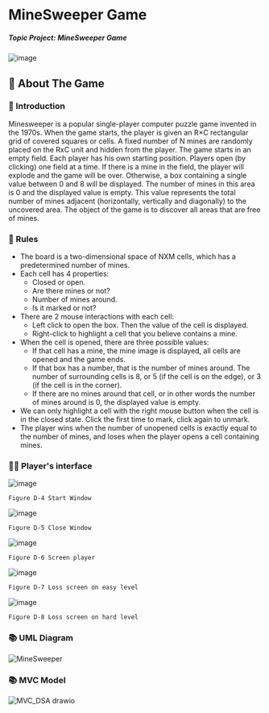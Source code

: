 # MineSweeper Game


##### Topic Project: MineSweeper Game

![image](https://github.com/user-attachments/assets/d577f461-d798-43bb-b022-21346ac39293)



## 📖 About The Game

### 📜 Introduction
Minesweeper is a popular single-player computer puzzle game invented in the 1970s.
When the game starts, the player is given an R×C rectangular grid of covered squares or cells. A fixed number of N mines are randomly placed on the RxC unit and hidden from the player. The game starts in an empty field. Each player has his own starting position. Players open (by clicking) one field at a time. If there is a mine in the field, the player will explode and the game will be over. Otherwise, a box containing a single value between 0 and 8 will be displayed. The number of mines in this area is 0 and the displayed value is empty. This value represents the total number of mines adjacent (horizontally, vertically and diagonally) to the uncovered area. The object of the game is to discover all areas that are free of mines.

### 🎯 Rules

- The board is a two-dimensional space of NXM cells, which has a predetermined number of mines.
- Each cell has 4 properties:
    - Closed or open.
    - Are there mines or not?
    - Number of mines around.
    - Is it marked or not?
- There are 2 mouse interactions with each cell:
    - Left click to open the box. Then the value of the cell is displayed.
    - Right-click to highlight a cell that you believe contains a mine.
- When the cell is opened, there are three possible values:
    - If that cell has a mine, the mine image is displayed, all cells are opened and the game ends.
    - If that box has a number, that is the number of mines around. The number of surrounding cells is 8, or 5 (if the cell is on the edge), or 3 (if the cell is in the corner).
    - If there are no mines around that cell, or in other words the number of mines around is 0, the displayed value is empty.
- We can only highlight a cell with the right mouse button when the cell is in the closed state. Click the first time to mark, click again to unmark.
- The player wins when the number of unopened cells is exactly equal to the number of mines, and loses when the player opens a cell containing mines.

### :technologist: Player's interface

![image](https://github.com/user-attachments/assets/0274aa03-fc26-4243-b345-d1b663524245)

```Figure D-4 Start Window```



![image](https://github.com/user-attachments/assets/99dad0db-d2c8-406e-b462-86940cf50ff4)

```Figure D-5 Close Window```



![image](https://github.com/user-attachments/assets/b749ad42-1e41-42f6-b25a-559c35fe9070)

```Figure D-6 Screen player```



![image](https://github.com/user-attachments/assets/288e9717-d1ad-4bce-8b6e-d91a9f4c31ce)

```Figure D-7 Loss screen on easy level```



![image](https://github.com/user-attachments/assets/70d0d935-5bce-4dfe-a706-89084bb58c96)

```Figure D-8 Loss screen on hard level```



### 📚 UML Diagram
![MineSweeper](https://github.com/user-attachments/assets/3c4b2d3e-e2b7-427e-ad48-2b8d61d17a93)



### 📚 MVC Model
![MVC_DSA drawio](https://github.com/user-attachments/assets/d5d7eaa8-1632-4065-ac55-c60cb0eede8e)

